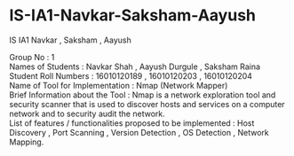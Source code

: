 # IS-IA1-Navkar-Saksham-Aayush
IS IA1 Navkar , Saksham , Aayush  

Group No : 1  
Names of Students : Navkar Shah , Aayush Durgule , Saksham Raina  
Student Roll Numbers : 16010120189 , 16010120203 , 16010120204  
Name of Tool for Implementation : Nmap (Network Mapper)  
Brief Information about the Tool : Nmap is a network exploration tool and security scanner that is used to discover hosts and services on a computer network and to security audit the network.  
List of features / functionalities proposed to be implemented : Host Discovery , Port Scanning , Version Detection , OS Detection , Network Mapping.  
